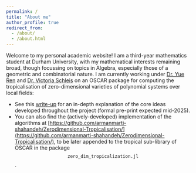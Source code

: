 ```yaml
---
permalink: /
title: "About me"
author_profile: true
redirect_from: 
  - /about/
  - /about.html
---
```


Welcome to my personal academic website! I am a third-year mathematics student at Durham University, with my mathematical interests remaining broad, though focussing on topics in Algebra, especially those of a geometric and combinatorial nature. I am currently working under [Dr. Yue Ren](https://www.yueren.de/) and [Dr. Victoria Schleis](https://victoriaschleis.github.io/index.html) on an OSCAR package for computing the tropicalisation of zero-dimensional varieties of polynomial systems over local fields:
  * See this [write-up](https://armanmarti-shahandeh.github.io/files/pseudoPaper_website.pdf) for an in-depth explanation of the core ideas developed throughout the project (formal pre-print expected mid-2025).
  * You can also find the (actively-developed) implementation of the algorithms at [https://github.com/armanmarti-shahandeh/Zerodimensional-Tropicalisation/](https://github.com/armanmarti-shahandeh/Zerodimensional-Tropicalisation/), to be later appended to the tropical sub-library of OSCAR in the package $$\texttt{zero_dim_tropicalization.jl}$$. 

